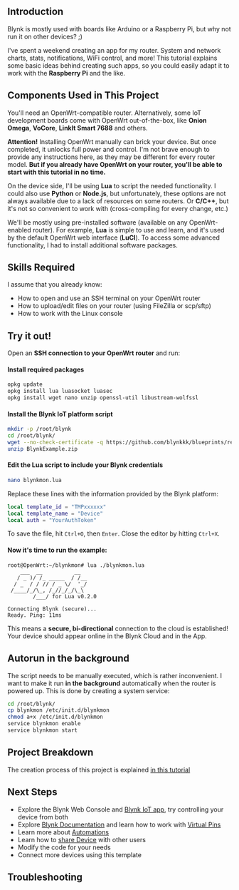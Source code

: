 ## Introduction

Blynk is mostly used with boards like Arduino or a Raspberry Pi, but why not run it on other devices? ;)

I've spent a weekend creating an app for my router. System and network charts, stats, notifications, WiFi control, and more!
This tutorial explains some basic ideas behind creating such apps, so you could easily adapt it to work with the **Raspberry Pi** and the like.

## Components Used in This Project

You'll need an OpenWrt-compatible router.
Alternatively, some IoT development boards come with OpenWrt out-of-the-box, like **Onion Omega**, **VoCore**, **LinkIt Smart 7688** and others.

**Attention!** Installing OpenWrt manually can brick your device. But once completed, it unlocks full power and control. I'm not brave enough to provide any instructions here, as they may be different for every router model. **But if you already have OpenWrt on your router, you'll be able to start with this tutorial in no time.**

On the device side, I'll be using **Lua** to script the needed functionality. I could also use **Python** or **Node.js**, but unfortunately, these options are not always available due to a lack of resources on some routers. Or **C/C++**, but it's not so convenient to work with (cross-compiling for every change, etc.)

We'll be mostly using pre-installed software (available on any OpenWrt-enabled router).
For example, **Lua** is simple to use and learn, and it's used by the default OpenWrt web interface (**LuCI**).
To access some advanced functionality, I had to install additional software packages.

## Skills Required

I assume that you already know:

- How to open and use an SSH terminal on your OpenWrt router
- How to upload/edit files on your router (using FileZilla or scp/sftp)
- How to work with the Linux console

## Try it out!

Open an **SSH connection to your OpenWrt router** and run:

#### Install required packages

```sh
opkg update
opkg install lua luasocket luasec
opkg install wget nano unzip openssl-util libustream-wolfssl
```

#### Install the Blynk IoT platform script

```sh
mkdir -p /root/blynk
cd /root/blynk/
wget --no-check-certificate -q https://github.com/blynkkk/blueprints/releases/latest/download/Access_OpenWrt_Router_Remotely_Lua.zip -o BlynkExample.zip
unzip BlynkExample.zip
```

#### Edit the Lua script to include your Blynk credentials

```sh
nano blynkmon.lua
```

Replace these lines with the information provided by the Blynk platform:

```lua
local template_id = "TMPxxxxxx"
local template_name = "Device"
local auth = "YourAuthToken"
```

To save the file, hit `Ctrl+O`, then `Enter`. Close the editor by hitting `Ctrl+X`.

#### Now it's time to run the example:

```log
root@OpenWrt:~/blynkmon# lua ./blynkmon.lua
    ___  __          __
   / _ )/ /_ _____  / /__
  / _  / / // / _ \/  '_/
 /____/_/\_, /_//_/_/\_\
        /___/ for Lua v0.2.0

Connecting Blynk (secure)...
Ready. Ping: 11ms
```

This means a **secure, bi-directional** connection to the cloud is established!
Your device should appear online in the Blynk Cloud and in the App.

## Autorun in the background

The script needs to be manually executed, which is rather inconvenient. I want to make it run **in the background** automatically when the router is powered up. This is done by creating a system service:

```sh
cd /root/blynk/
cp blynkmon /etc/init.d/blynkmon
chmod a+x /etc/init.d/blynkmon
service blynkmon enable
service blynkmon start
```

## Project Breakdown

The creation process of this project is explained [in this tutorial](https://www.hackster.io/projects/6c23c2)

## Next Steps
* Explore the Blynk Web Console and [Blynk IoT app](https://docs.blynk.io/en/downloads/blynk-apps-for-ios-and-android), try controlling your device from both
* Explore [Blynk Documentation](https://docs.blynk.io/en/) and learn how to work with [Virtual Pins](https://docs.blynk.io/en/getting-started/using-virtual-pins-to-control-physical-devices)
* Learn more about [Automations](https://docs.blynk.io/en/concepts/automations)
* Learn how to [share Device](https://docs.blynk.io/en/concepts/users) with other users
* Modify the code for your needs
* Connect more devices using this template

## Troubleshooting

